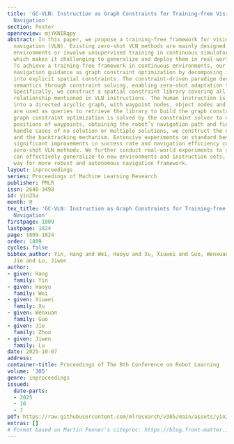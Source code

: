 ```yaml
---
title: 'GC-VLN: Instruction as Graph Constraints for Training-free Vision-and-Language
  Navigation'
section: Poster
openreview: mjYKNIRqpy
abstract: In this paper, we propose a training-free framework for vision-and-language
  navigation (VLN). Existing zero-shot VLN methods are mainly designed for discrete
  environments or involve unsupervised training in continuous simulator environments,
  which makes it challenging to generalize and deploy them in real-world scenarios.
  To achieve a training-free framework in continuous environments, our framework formulates
  navigation guidance as graph constraint optimization by decomposing instructions
  into explicit spatial constraints. The constraint-driven paradigm decodes spatial
  semantics through constraint solving, enabling zero-shot adaptation to unseen environments.
  Specifically, we construct a spatial constraint library covering all types of spatial
  relationship mentioned in VLN instructions. The human instruction is decomposed
  into a directed acyclic graph, with waypoint nodes, object nodes and edges, which
  are used as queries to retrieve the library to build the graph constraints. The
  graph constraint optimization is solved by the constraint solver to determine the
  positions of waypoints, obtaining the robot’s navigation path and final goal. To
  handle cases of no solution or multiple solutions, we construct the navigation tree
  and the backtracking mechanism. Extensive experiments on standard benchmarks demonstrate
  significant improvements in success rate and navigation efficiency compared to state-of-the-art
  zero-shot VLN methods. We further conduct real-world experiments to show our framework
  can effectively generalize to new environments and instruction sets, paving the
  way for more robust and autonomous navigation framework.
layout: inproceedings
series: Proceedings of Machine Learning Research
publisher: PMLR
issn: 2640-3498
id: yin25a
month: 0
tex_title: 'GC-VLN: Instruction as Graph Constraints for Training-free Vision-and-Language
  Navigation'
firstpage: 1809
lastpage: 1824
page: 1809-1824
order: 1809
cycles: false
bibtex_author: Yin, Hang and Wei, Haoyu and Xu, Xiuwei and Guo, Wenxuan and Zhou,
  Jie and Lu, Jiwen
author:
- given: Hang
  family: Yin
- given: Haoyu
  family: Wei
- given: Xiuwei
  family: Xu
- given: Wenxuan
  family: Guo
- given: Jie
  family: Zhou
- given: Jiwen
  family: Lu
date: 2025-10-07
address:
container-title: Proceedings of The 8th Conference on Robot Learning
volume: '305'
genre: inproceedings
issued:
  date-parts:
  - 2025
  - 10
  - 7
pdf: https://raw.githubusercontent.com/mlresearch/v305/main/assets/yin25a/yin25a.pdf
extras: []
# Format based on Martin Fenner's citeproc: https://blog.front-matter.io/posts/citeproc-yaml-for-bibliographies/
---
```

